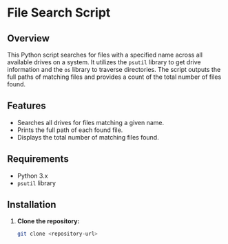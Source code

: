 # File Search Script

## Overview

This Python script searches for files with a specified name across all available drives on a system. It utilizes the `psutil` library to get drive information and the `os` library to traverse directories. The script outputs the full paths of matching files and provides a count of the total number of files found.

## Features

- Searches all drives for files matching a given name.
- Prints the full path of each found file.
- Displays the total number of matching files found.

## Requirements

- Python 3.x
- `psutil` library

## Installation

1. **Clone the repository:**

   ```sh
   git clone <repository-url>
